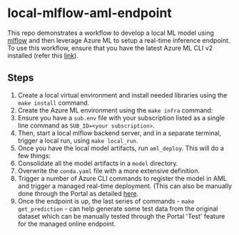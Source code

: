 # local-mlflow-aml-endpoint
This repo demonstrates a workflow to develop a local ML model using [mlflow](https://mlflow.org) and then
leverage Azure ML to setup a real-time inference endpoint. To use this workflow, ensure that you have the
latest Azure ML CLI v2 installed (refer this [link](https://learn.microsoft.com/en-us/azure/machine-learning/how-to-configure-cli?tabs=public)).

## Steps
1. Create a local virtual environment and install needed libraries using the `make install` command.
2. Create the Azure ML environment using the `make infra` command:
  1. Ensure you have a `sub.env` file with your subscription listed as a single line command as `SUB_ID=<your
     subscription>`.
3. Then, start a local mlflow backend server, and in a separate terminal, trigger a local run, using `make local_run`.
4. Once you have the local model artifacts, run `aml_deploy`. This will do a few things:
  1. Consolidate all the model artifacts in a `model` directory.
  2. Overwrite the `conda.yaml` file with a more extensive definition.
  3. Trigger a number of Azure CLI commands to register the model in AML and trigger a managed real-time
     deployment. (This can also be manually done through the Portal as detailed [here](https://learn.microsoft.com/en-us/azure/machine-learning/how-to-deploy-mlflow-models?tabs=fromlocal%2Cmir%2Ccli).
5. Once the endpoint is up, the last series of commands - `make get_prediction` - can help generate some test data
   from the original dataset which can be manually tested through the Portal 'Test' feature for the
   managed online endpoint.
